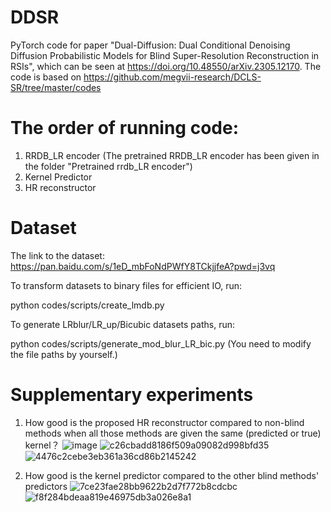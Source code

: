 # DDSR
PyTorch code for paper "Dual-Diffusion: Dual Conditional Denoising Diffusion Probabilistic Models for Blind Super-Resolution Reconstruction in RSIs", which can be seen at https://doi.org/10.48550/arXiv.2305.12170. 
The code is based on https://github.com/megvii-research/DCLS-SR/tree/master/codes

# The order of running code:
1. RRDB_LR encoder (The pretrained RRDB_LR encoder has been given in the folder "Pretrained rrdb_LR encoder")
2. Kernel Predictor
3. HR reconstructor

# Dataset
The link to the dataset: https://pan.baidu.com/s/1eD_mbFoNdPWfY8TCkjjfeA?pwd=j3vq

To transform datasets to binary files for efficient IO, run:

python codes/scripts/create_lmdb.py

To generate LRblur/LR_up/Bicubic datasets paths, run:

python codes/scripts/generate_mod_blur_LR_bic.py
(You need to modify the file paths by yourself.)

# Supplementary experiments
1. How good is the proposed HR reconstructor compared to non-blind methods when all those methods are given the same (predicted or true) kernel？
   ![image](https://github.com/Lincoln20030413/DDSR/assets/72965675/ab2bda51-b420-4512-a42d-076f6c5792cc)
   ![c26cbadd8186f509a09082d998bfd35](https://github.com/Lincoln20030413/DDSR/assets/72965675/cda2f357-ab3a-4ff6-b8f0-06c30568cfd7)
   ![4476c2cebe3eb361a36cd86b2145242](https://github.com/Lincoln20030413/DDSR/assets/72965675/3fba715b-941a-488c-9821-71f27a0935dd)

3. How good is the kernel predictor compared to the other blind methods' predictors
   ![7ce23fae28bb9622b2d7f772b8cdcbc](https://github.com/Lincoln20030413/DDSR/assets/72965675/9f366023-4435-4337-a8c0-171c9c822a86)
   ![f8f284bdeaa819e46975db3a026e8a1](https://github.com/Lincoln20030413/DDSR/assets/72965675/d4aa3bc5-64b9-4de7-b700-1ff22a0ad86e)





